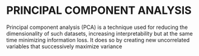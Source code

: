 <h1>PRINCIPAL COMPONENT ANALYSIS</h1>
Principal component analysis (PCA) is a technique used for reducing the dimensionality of such datasets, increasing interpretability but at the same time minimizing information loss. It does so by creating new uncorrelated variables that successively maximize variance
